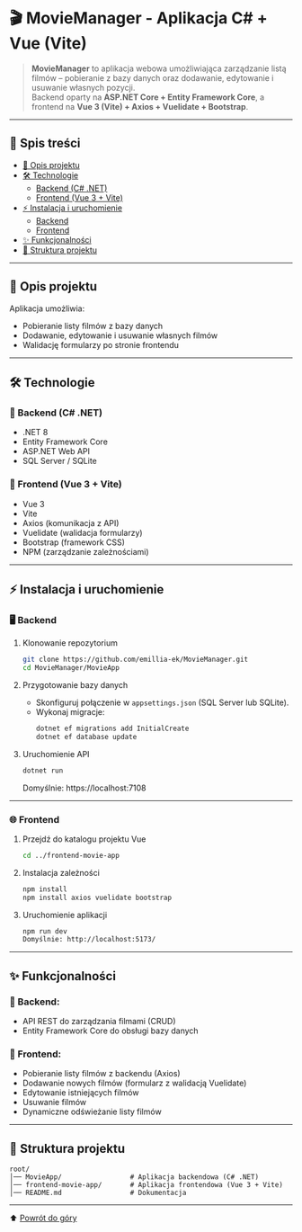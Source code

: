 # 🎬 MovieManager - Aplikacja C# + Vue (Vite)

> **MovieManager** to aplikacja webowa umożliwiająca zarządzanie listą filmów – pobieranie z bazy danych oraz dodawanie, edytowanie i usuwanie własnych pozycji.  
> Backend oparty na **ASP.NET Core + Entity Framework Core**, a frontend na **Vue 3 (Vite) + Axios + Vuelidate + Bootstrap**.

---

## 📑 Spis treści
- [🚀 Opis projektu](#-opis-projektu)  
- [🛠 Technologie](#-technologie)  
  - [Backend (C# .NET)](#-backend-c-net)  
  - [Frontend (Vue 3 + Vite)](#-frontend-vue-3--vite)  
- [⚡ Instalacja i uruchomienie](#-instalacja-i-uruchomienie)  
  - [Backend](#-backend)  
  - [Frontend](#-frontend)  
- [✨ Funkcjonalności](#-funkcjonalności)  
- [📂 Struktura projektu](#-struktura-projektu)  

---

## 🚀 Opis projektu
Aplikacja umożliwia:
- Pobieranie listy filmów z bazy danych  
- Dodawanie, edytowanie i usuwanie własnych filmów  
- Walidację formularzy po stronie frontendu  

---

## 🛠 Technologie

### 🔹 Backend (C# .NET)
- .NET 8  
- Entity Framework Core  
- ASP.NET Web API  
- SQL Server / SQLite  

### 🔹 Frontend (Vue 3 + Vite)
- Vue 3  
- Vite  
- Axios (komunikacja z API)  
- Vuelidate (walidacja formularzy)  
- Bootstrap (framework CSS)  
- NPM (zarządzanie zależnościami)  

---

## ⚡ Instalacja i uruchomienie

### 🖥 Backend
1. Klonowanie repozytorium
   ```sh
   git clone https://github.com/emillia-ek/MovieManager.git  
   cd MovieManager/MovieApp
   ```

2. Przygotowanie bazy danych  
   - Skonfiguruj połączenie w `appsettings.json` (SQL Server lub SQLite).  
   - Wykonaj migracje:
     ```sh
     dotnet ef migrations add InitialCreate  
     dotnet ef database update
     ```

3. Uruchomienie API
   ```sh
   dotnet run
   ```
   Domyślnie: https://localhost:7108  

---

### 🌐 Frontend
1. Przejdź do katalogu projektu Vue
   ```sh 
   cd ../frontend-movie-app
   ```

2. Instalacja zależności
   ```sh
   npm install  
   npm install axios vuelidate bootstrap
   ```

3. Uruchomienie aplikacji  
   ```sh
   npm run dev  
   Domyślnie: http://localhost:5173/
   ```

---

## ✨ Funkcjonalności

### 🔹 Backend:
- API REST do zarządzania filmami (CRUD)  
- Entity Framework Core do obsługi bazy danych  

### 🔹 Frontend:
- Pobieranie listy filmów z backendu (Axios)  
- Dodawanie nowych filmów (formularz z walidacją Vuelidate)  
- Edytowanie istniejących filmów  
- Usuwanie filmów  
- Dynamiczne odświeżanie listy filmów  

---

## 📂 Struktura projektu

```
root/
│── MovieApp/                 # Aplikacja backendowa (C# .NET)
│── frontend-movie-app/       # Aplikacja frontendowa (Vue 3 + Vite)
│── README.md                 # Dokumentacja
```
---

⬆️ [Powrót do góry](#-moviemanager---aplikacja-c--vue-vite)
